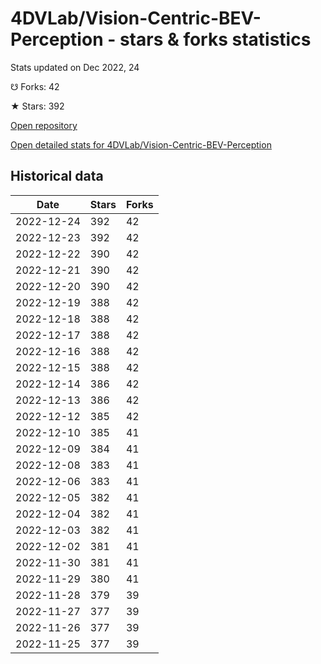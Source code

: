 # 4DVLab/Vision-Centric-BEV-Perception - stars & forks statistics

Stats updated on Dec 2022, 24

☋ Forks: 42

★ Stars: 392

[Open repository](https://github.com/4DVLab/Vision-Centric-BEV-Perception)

[Open detailed stats for 4DVLab/Vision-Centric-BEV-Perception](https://reviewgithub.com/rep/4DVLab/Vision-Centric-BEV-Perception)

## Historical data
| Date | Stars | Forks |
|------|-------|-------|
| 2022-12-24 | 392 | 42 | 
| 2022-12-23 | 392 | 42 | 
| 2022-12-22 | 390 | 42 | 
| 2022-12-21 | 390 | 42 | 
| 2022-12-20 | 390 | 42 | 
| 2022-12-19 | 388 | 42 | 
| 2022-12-18 | 388 | 42 | 
| 2022-12-17 | 388 | 42 | 
| 2022-12-16 | 388 | 42 | 
| 2022-12-15 | 388 | 42 | 
| 2022-12-14 | 386 | 42 | 
| 2022-12-13 | 386 | 42 | 
| 2022-12-12 | 385 | 42 | 
| 2022-12-10 | 385 | 41 | 
| 2022-12-09 | 384 | 41 | 
| 2022-12-08 | 383 | 41 | 
| 2022-12-06 | 383 | 41 | 
| 2022-12-05 | 382 | 41 | 
| 2022-12-04 | 382 | 41 | 
| 2022-12-03 | 382 | 41 | 
| 2022-12-02 | 381 | 41 | 
| 2022-11-30 | 381 | 41 | 
| 2022-11-29 | 380 | 41 | 
| 2022-11-28 | 379 | 39 | 
| 2022-11-27 | 377 | 39 | 
| 2022-11-26 | 377 | 39 | 
| 2022-11-25 | 377 | 39 | 

